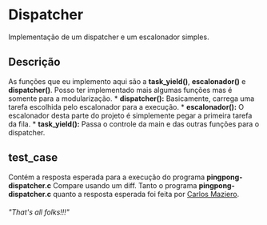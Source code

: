 # Dispatcher
Implementação de um dispatcher e um escalonador simples.
## Descrição
As funções que eu implemento aqui são a **task_yield()**, **escalonador()** e 
**dispatcher()**. Posso ter implementado mais algumas funções mas é somente para
a modularização.
    * **dispatcher():** Basicamente, carrega uma tarefa escolhida pelo escalonador
    para a execução. 
    * **escalonador():** O escalonador desta parte do projeto é simplemente
    pegar a primeira tarefa da fila.
    * **task_yield():** Passa o controle da main e das outras funções para o
    dispatcher.
## test_case
Contém a resposta esperada para a execução do programa **pingpong-dispatcher.c**
Compare usando um diff. Tanto o programa **pingpong-dispatcher.c** quanto a resposta
esperada foi feita por [Carlos Maziero](http://wiki.inf.ufpr.br/maziero/doku.php?id=start).
###### "That's all folks!!!"